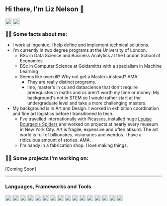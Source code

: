 ## Hi there, I'm Liz Nelson 👋

<a href='https://www.linkedin.com/in/liznelsondev'>
    <img align="left" alt="Liz's Linkdein" width="22px" src="https://cdn.jsdelivr.net/npm/simple-icons@v3/icons/linkedin.svg" />
</a>

<a href="https://github.com/liznelson">
  <img align="left" alt="Liz's Github" width="22px" src="https://cdn.jsdelivr.net/npm/simple-icons@v3/icons/github.svg" />
</a>
<br>

### 🧑‍💼 Some facts about me:
- I work at Ingeniux. I help define and implement technical solutions. 
- I'm currently in two degree programs at the University of London. 
  - BSc in Data Science and Business Analytics at the London School of Economics
  - BSc in Computer Science at Goldsmiths with a specialism in Machine Learning
  - Seems like overkill? Why not get a Masters instead? AMA. 
    - They are really distinct programs. 
    - Imo, master's in cs and datascience that don't require prerequistes in maths and cs aren't worth my time or money. My background's not in STEM so I would rather start at the undergraduate level and take a more challenging masters.
- My background is in Art and Design. I worked in exhibition coordination and fine art logistics before I transitioned to tech.
  - I've travelled internationally with Picassos, installed huge [Louise Bourgeois Spiders](https://www.cnn.com/style/article/louise-bourgeois-spiders/index.html) and worked on projects at nearly every museum in New York City. Art is fragile, expensive and often absurd. The art world is full of billionaires, visionaries and weirdos. I have a ridiculous amount of stories. AMA.
  - I'm handy in a fabrication shop. I love making things.

### 🧑‍💻 Some projects I'm working on:

[Coming Soon]

---
### Languages, Frameworks and Tools
<div>
  <img src='https://cdn.jsdelivr.net/gh/devicons/devicon/icons/bootstrap/bootstrap-plain.svg' height=20>
  <img src='https://cdn.jsdelivr.net/gh/devicons/devicon/icons/cplusplus/cplusplus-plain.svg' height=20>
  <img src='https://cdn.jsdelivr.net/gh/devicons/devicon/icons/css3/css3-plain.svg' height=20>
  <img src='https://cdn.jsdelivr.net/gh/devicons/devicon/icons/express/express-original.svg' height=20>
  <img src='https://cdn.jsdelivr.net/gh/devicons/devicon/icons/figma/figma-original.svg' height=20>
  <img src='https://cdn.jsdelivr.net/gh/devicons/devicon/icons/gulp/gulp-plain.svg' height=20>
  <img src='https://cdn.jsdelivr.net/gh/devicons/devicon/icons/handlebars/handlebars-original.svg' height=20>
  <img src='https://cdn.jsdelivr.net/gh/devicons/devicon/icons/html5/html5-plain.svg' height=20>
  <img src='https://cdn.jsdelivr.net/gh/devicons/devicon/icons/javascript/javascript-original.svg' height=20>
  <img src='https://cdn.jsdelivr.net/gh/devicons/devicon/icons/jupyter/jupyter-plain.svg' height=20>
  <img src='https://cdn.jsdelivr.net/gh/devicons/devicon/icons/linux/linux-plain.svg' height=20>
  <img src='https://cdn.jsdelivr.net/gh/devicons/devicon/icons/mocha/mocha-plain.svg' height=20>
  <img src='https://cdn.jsdelivr.net/gh/devicons/devicon/icons/mysql/mysql-plain.svg' height=20>
  <img src='https://cdn.jsdelivr.net/gh/devicons/devicon/icons/nodejs/nodejs-plain.svg' height=20>
  <img src='https://cdn.jsdelivr.net/gh/devicons/devicon/icons/python/python-plain.svg' height=20>
  <img src='https://cdn.jsdelivr.net/gh/devicons/devicon/icons/vscode/vscode-original.svg' height=20>
</div>
